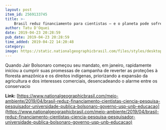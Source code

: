 ```yaml
---
layout: post
item_id: 2569133745
title: >-
    Brasil reduz financiamento para cientistas – e o planeta pode sofrer as consequências
author: Tatu D'Oquei
date: 2019-04-23 20:28:59
pub_date: 2019-04-23 20:28:59
time_added: 2019-04-22 14:20:48
category: 
image: https://static.nationalgeographicbrasil.com/files/styles/desktop/public/01_science_gettyimages-859222314.jpg?itok=eqXmz6bb
---
```


Quando Jair Bolsonaro começou seu mandato, em janeiro, rapidamente iniciou a cumprir suas promessas de campanha de reverter as proteções à floresta amazônica e os direitos indígenas, priorizando a expansão da agricultura e dos interesses comerciais, desencadeando o alarme entre os conservacio

**Link:** [https://www.nationalgeographicbrasil.com/meio-ambiente/2019/04/brasil-reduz-financiamento-cientistas-ciencia-pesquisa-pesquisador-universidade-publica-bolsonaro-governo-usp-unb-educacao](https://www.nationalgeographicbrasil.com/meio-ambiente/2019/04/brasil-reduz-financiamento-cientistas-ciencia-pesquisa-pesquisador-universidade-publica-bolsonaro-governo-usp-unb-educacao)

